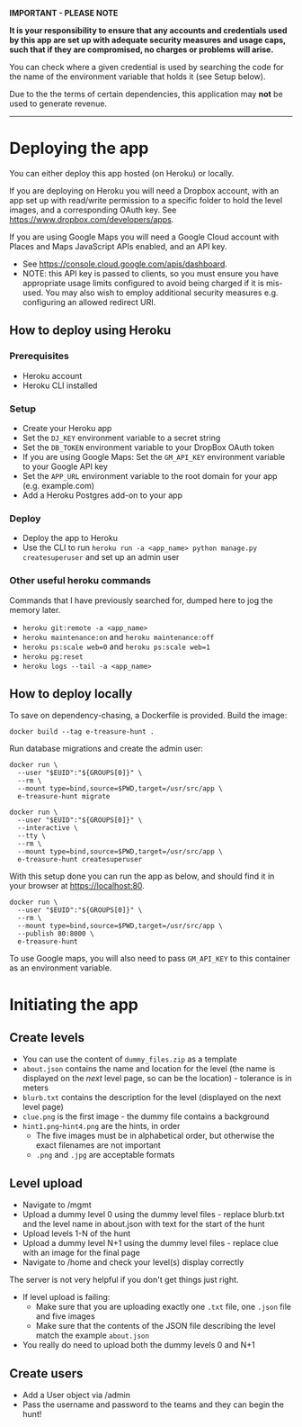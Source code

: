 **IMPORTANT - PLEASE NOTE**

**It is your responsibility to ensure that any accounts and credentials used by
this app are set up with adequate security measures and usage caps, such that if
they are compromised, no charges or problems will arise.**

You can check where a given credential is used by searching the code for the
name of the environment variable that holds it (see Setup below).

Due to the the terms of certain dependencies, this application may **not** be
used to generate revenue.

---

# Deploying the app

You can either deploy this app hosted (on Heroku) or locally.

If you are deploying on Heroku you will need a Dropbox account, with an app set
up with read/write permission to a specific folder to hold the level images, and
a corresponding OAuth key.
See <https://www.dropbox.com/developers/apps>.

If you are using Google Maps you will need a Google Cloud account with Places
and Maps JavaScript APIs enabled, and an API key.

- See <https://console.cloud.google.com/apis/dashboard>.
- NOTE: this API key is passed to clients, so you must ensure you have
  appropriate usage limits configured to avoid being charged if it is
  mis-used. You may also wish to employ additional security measures e.g.
  configuring an allowed redirect URI.

## How to deploy using Heroku

### Prerequisites

- Heroku account
- Heroku CLI installed

### Setup

- Create your Heroku app
- Set the `DJ_KEY` environment variable to a secret string
- Set the `DB_TOKEN` environment variable to your DropBox OAuth token
- If you are using Google Maps: Set the `GM_API_KEY` environment variable to your
  Google API key
- Set the `APP_URL` environment variable to the root domain for your app (e.g.
  example.com)
- Add a Heroku Postgres add-on to your app

### Deploy

- Deploy the app to Heroku
- Use the CLI to run `heroku run -a <app_name> python manage.py createsuperuser`
  and set up an admin user

### Other useful heroku commands

Commands that I have previously searched for, dumped here to jog the memory
later.

- `heroku git:remote -a <app_name>`
- `heroku maintenance:on` and `heroku maintenance:off`
- `heroku ps:scale web=0` and `heroku ps:scale web=1`
- `heroku pg:reset`
- `heroku logs --tail -a <app_name>`

## How to deploy locally

To save on dependency-chasing, a Dockerfile is provided.
Build the image:

```
docker build --tag e-treasure-hunt .
```

Run database migrations and create the admin user:

```
docker run \
  --user "$EUID":"${GROUPS[0]}" \
  --rm \
  --mount type=bind,source=$PWD,target=/usr/src/app \
  e-treasure-hunt migrate

docker run \
  --user "$EUID":"${GROUPS[0]}" \
  --interactive \
  --tty \
  --rm \
  --mount type=bind,source=$PWD,target=/usr/src/app \
  e-treasure-hunt createsuperuser
```

With this setup done you can run the app as below, and should find it in your
browser at <https://localhost:80>.

```
docker run \
  --user "$EUID":"${GROUPS[0]}" \
  --rm \
  --mount type=bind,source=$PWD,target=/usr/src/app \
  --publish 80:8000 \
  e-treasure-hunt
```

To use Google maps, you will also need to pass `GM_API_KEY` to this container as
an environment variable.

# Initiating the app

## Create levels

- You can use the content of `dummy_files.zip` as a template
- `about.json` contains the name and location for the level (the name is displayed
  on the _next_ level page, so can be the location) - tolerance is in meters
- `blurb.txt` contains the description for the level (displayed on the next level
  page)
- `clue.png` is the first image - the dummy file contains a background
- `hint1.png`-`hint4.png` are the hints, in order
  - The five images must be in alphabetical order, but otherwise the exact
    filenames are not important
  - `.png` and `.jpg` are acceptable formats

## Level upload

- Navigate to <domain>/mgmt
- Upload a dummy level 0 using the dummy level files - replace blurb.txt and the
  level name in about.json with text for the start of the hunt
- Upload levels 1-N of the hunt
- Upload a dummy level N+1 using the dummy level files - replace clue with an
  image for the final page
- Navigate to <domain>/home and check your level(s) display correctly

The server is not very helpful if you don't get things just right.

- If level upload is failing:
  - Make sure that you are uploading exactly one `.txt` file, one `.json` file
    and five images
  - Make sure that the contents of the JSON file describing the level match the
    example `about.json`
- You really do need to upload both the dummy levels 0 and N+1

## Create users

- Add a User object via <domain>/admin
- Pass the username and password to the teams and they can begin the hunt!
